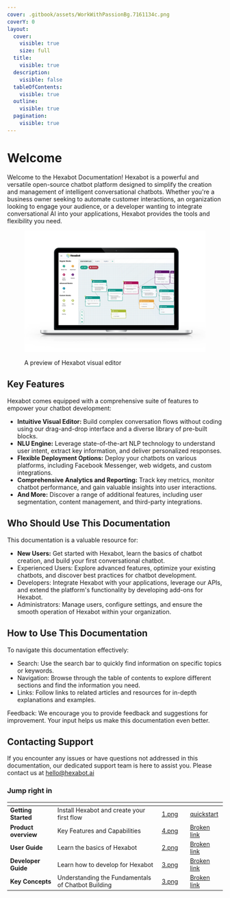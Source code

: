 ```yaml
---
cover: .gitbook/assets/WorkWithPassionBg.7161134c.png
coverY: 0
layout:
  cover:
    visible: true
    size: full
  title:
    visible: true
  description:
    visible: false
  tableOfContents:
    visible: true
  outline:
    visible: true
  pagination:
    visible: true
---
```


# Welcome

Welcome to the Hexabot Documentation! Hexabot is a powerful and versatile open-source chatbot platform designed to simplify the creation and management of intelligent conversational chatbots. Whether you're a business owner seeking to automate customer interactions, an organization looking to engage your audience, or a developer wanting to integrate conversational AI into your applications, Hexabot provides the tools and flexibility you need.

<figure><img src=".gitbook/assets/mediamodifier_image.png" alt=""><figcaption><p>A preview of Hexabot visual editor</p></figcaption></figure>

## Key Features

Hexabot comes equipped with a comprehensive suite of features to empower your chatbot development:

* **Intuitive Visual Editor:** Build complex conversation flows without coding using our drag-and-drop interface and a diverse library of pre-built blocks.
* **NLU Engine:** Leverage state-of-the-art NLP technology to understand user intent, extract key information, and deliver personalized responses.
* **Flexible Deployment Options:** Deploy your chatbots on various platforms, including Facebook Messenger, web widgets, and custom integrations.
* **Comprehensive Analytics and Reporting:** Track key metrics, monitor chatbot performance, and gain valuable insights into user interactions.
* **And More:** Discover a range of additional features, including user segmentation, content management, and third-party integrations.

## Who Should Use This Documentation

This documentation is a valuable resource for:

* **New Users:** Get started with Hexabot, learn the basics of chatbot creation, and build your first conversational chatbot.
* Experienced Users: Explore advanced features, optimize your existing chatbots, and discover best practices for chatbot development.
* Developers: Integrate Hexabot with your applications, leverage our APIs, and extend the platform's functionality by developing add-ons for Hexabot.
* Administrators: Manage users, configure settings, and ensure the smooth operation of Hexabot within your organization.

## How to Use This Documentation

To navigate this documentation effectively:

* Search: Use the search bar to quickly find information on specific topics or keywords.
* Navigation: Browse through the table of contents to explore different sections and find the information you need.
* Links: Follow links to related articles and resources for in-depth explanations and examples.

Feedback: We encourage you to provide feedback and suggestions for improvement. Your input helps us make this documentation even better.

## Contacting Support

If you encounter any issues or have questions not addressed in this documentation, our dedicated support team is here to assist you. Please contact us at [hello@hexabot.ai](mailto:hello@hexabot.ai)

### Jump right in

<table data-view="cards"><thead><tr><th></th><th></th><th data-hidden data-card-cover data-type="files"></th><th data-hidden></th><th data-hidden data-card-target data-type="content-ref"></th></tr></thead><tbody><tr><td><strong>Getting Started</strong></td><td>Install Hexabot and create your first flow</td><td><a href=".gitbook/assets/1.png">1.png</a></td><td></td><td><a href="quickstart/">quickstart</a></td></tr><tr><td><strong>Product overview</strong></td><td>Key Features and Capabilities</td><td><a href=".gitbook/assets/4.png">4.png</a></td><td></td><td><a href="broken-reference">Broken link</a></td></tr><tr><td><strong>User Guide</strong></td><td>Learn the basics of Hexabot</td><td><a href=".gitbook/assets/2.png">2.png</a></td><td></td><td><a href="broken-reference">Broken link</a></td></tr><tr><td><strong>Developer Guide</strong></td><td>Learn how to develop for Hexabot</td><td><a href=".gitbook/assets/3.png">3.png</a></td><td></td><td><a href="broken-reference">Broken link</a></td></tr><tr><td><strong>Key Concepts</strong></td><td>Understanding the Fundamentals of Chatbot Building</td><td><a href=".gitbook/assets/3.png">3.png</a></td><td></td><td><a href="broken-reference">Broken link</a></td></tr></tbody></table>

